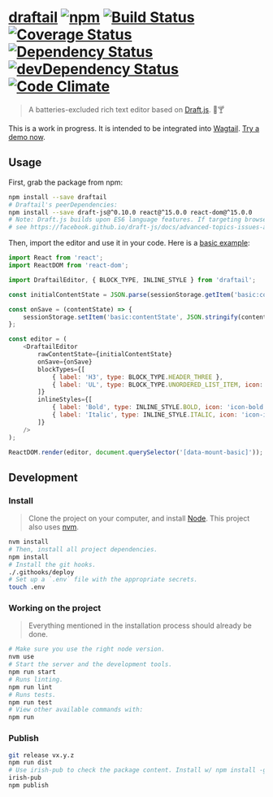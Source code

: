 [draftail](https://springload.github.io/draftail/) [![npm](https://img.shields.io/npm/v/draftail.svg?style=flat-square)](https://www.npmjs.com/package/draftail) [![Build Status](https://travis-ci.org/springload/draftail.svg?branch=master)](https://travis-ci.org/springload/draftail) [![Coverage Status](https://coveralls.io/repos/github/springload/draftail/badge.svg)](https://coveralls.io/github/springload/draftail) [![Dependency Status](https://david-dm.org/springload/draftail.svg?style=flat-square)](https://david-dm.org/springload/draftail) [![devDependency Status](https://david-dm.org/springload/draftail/dev-status.svg?style=flat-square)](https://david-dm.org/springload/draftail#info=devDependencies) [![Code Climate](https://codeclimate.com/github/springload/draftail/badges/gpa.svg)](https://codeclimate.com/github/springload/draftail)
=========

> A batteries-excluded rich text editor based on [Draft.js](https://facebook.github.io/draft-js/). :memo::cocktail:

This is a work in progress. It is intended to be integrated into [Wagtail](https://wagtail.io/). [Try a demo now](https://springload.github.io/draftail/).

## Usage

First, grab the package from npm:

```sh
npm install --save draftail
# Draftail's peerDependencies:
npm install --save draft-js@^0.10.0 react@^15.0.0 react-dom@^15.0.0
# Note: Draft.js builds upon ES6 language features. If targeting browsers that do not support them,
# see https://facebook.github.io/draft-js/docs/advanced-topics-issues-and-pitfalls.html#polyfills.
```

Then, import the editor and use it in your code. Here is a [basic example](https://springload.github.io/draftail/example.html):

```js
import React from 'react';
import ReactDOM from 'react-dom';

import DraftailEditor, { BLOCK_TYPE, INLINE_STYLE } from 'draftail';

const initialContentState = JSON.parse(sessionStorage.getItem('basic:contentState')) || null;

const onSave = (contentState) => {
    sessionStorage.setItem('basic:contentState', JSON.stringify(contentState));
};

const editor = (
    <DraftailEditor
        rawContentState={initialContentState}
        onSave={onSave}
        blockTypes={[
            { label: 'H3', type: BLOCK_TYPE.HEADER_THREE },
            { label: 'UL', type: BLOCK_TYPE.UNORDERED_LIST_ITEM, icon: 'icon-list-ul' },
        ]}
        inlineStyles={[
            { label: 'Bold', type: INLINE_STYLE.BOLD, icon: 'icon-bold' },
            { label: 'Italic', type: INLINE_STYLE.ITALIC, icon: 'icon-italic' },
        ]}
    />
);

ReactDOM.render(editor, document.querySelector('[data-mount-basic]'));
```

## Development

### Install

> Clone the project on your computer, and install [Node](https://nodejs.org). This project also uses [nvm](https://github.com/springload/frontend-starter-kit/blob/master/docs/useful-tooling.md#nvm).

```sh
nvm install
# Then, install all project dependencies.
npm install
# Install the git hooks.
./.githooks/deploy
# Set up a `.env` file with the appropriate secrets.
touch .env
```

### Working on the project

> Everything mentioned in the installation process should already be done.

```sh
# Make sure you use the right node version.
nvm use
# Start the server and the development tools.
npm run start
# Runs linting.
npm run lint
# Runs tests.
npm run test
# View other available commands with:
npm run
```

### Publish

```sh
git release vx.y.z
npm run dist
# Use irish-pub to check the package content. Install w/ npm install -g first.
irish-pub
npm publish
```
